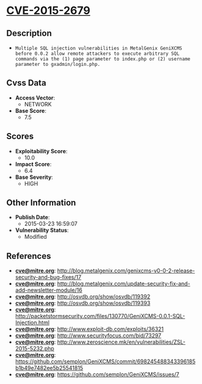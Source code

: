 
# [CVE-2015-2679](http://blog.metalgenix.com/genixcms-v0-0-2-release-security-and-bug-fixes/17)

## Description

- `Multiple SQL injection vulnerabilities in MetalGenix GeniXCMS before 0.0.2 allow remote attackers to execute arbitrary SQL commands via the (1) page parameter to index.php or (2) username parameter to gxadmin/login.php.`

## Cvss Data

- **Access Vector**:
  - NETWORK
- **Base Score**:
  - 7.5

## Scores

- **Exploitability Score**:
  - 10.0
- **Impact Score**:
  - 6.4
- **Base Severity**:
  - HIGH

## Other Information

- **Publish Date**:
  - 2015-03-23 16:59:07
- **Vulnerability Status**:
  - Modified

## References

- **cve@mitre.org**: http://blog.metalgenix.com/genixcms-v0-0-2-release-security-and-bug-fixes/17
- **cve@mitre.org**: http://blog.metalgenix.com/update-security-fix-and-add-newsletter-module/16
- **cve@mitre.org**: http://osvdb.org/show/osvdb/119392
- **cve@mitre.org**: http://osvdb.org/show/osvdb/119393
- **cve@mitre.org**: http://packetstormsecurity.com/files/130770/GeniXCMS-0.0.1-SQL-Injection.html
- **cve@mitre.org**: http://www.exploit-db.com/exploits/36321
- **cve@mitre.org**: http://www.securityfocus.com/bid/73297
- **cve@mitre.org**: http://www.zeroscience.mk/en/vulnerabilities/ZSL-2015-5232.php
- **cve@mitre.org**: https://github.com/semplon/GeniXCMS/commit/698245488343396185b1b49e7482ee5b25541815
- **cve@mitre.org**: https://github.com/semplon/GeniXCMS/issues/7
